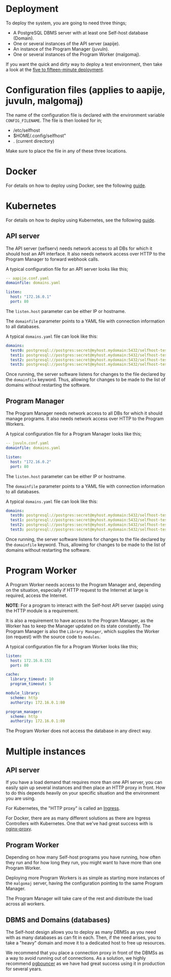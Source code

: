 # Deployment

To deploy the system, you are going to need three things;

- A PostgreSQL DBMS server with at least one Self-host database (Domain).
- One or several instances of the API server (aapije).
- An instance of the Program Manager (juvuln).
- One or several instances of the Program Worker (malgomaj).

If you want the quick and dirty way to deploy a test environment, then take a look at the [five to fifteen-minute deployment](https://github.com/self-host/self-host/blob/main/docs/test_deployment.md).


# Configuration files (applies to aapije, juvuln, malgomaj)

The name of the configuration file is declared with the environment variable `CONFIG_FILENAME`. The file is then looked for in;

- /etc/selfhost
- $HOME/.config/selfhost"
- . (current directory)

Make sure to place the file in any of these three locations.


# Docker

For details on how to deploy using Docker, see the following [guide](https://github.com/self-host/self-host/blob/main/docs/docker_deployment.md).


# Kubernetes

For details on how to deploy using Kubernetes, see the following [guide](https://github.com/self-host/self-host/blob/main/docs/k8s_deployment.md).


## API server

The API server (seflserv) needs network access to all DBs for which it should host an API interface. It also needs network access over HTTP to the Program Manager to forward webhook calls.

A typical configuration file for an API server looks like this;

```yaml
-- aapije.conf.yaml
domainfile: domains.yaml

listen:
  host: "172.16.0.1"
  port: 80
```

The `listen.host` parameter can be either IP or hostname.

The `domainfile` parameter points to a YAML file with connection information to all databases.

A typical `domains.yaml` file can look like this:

```yaml
domains:
  test0: postgresql://postgres:secret@myhost.mydomain:5432/selfhost-test0
  test1: postgresql://postgres:secret@myhost.mydomain:5432/selfhost-test1
  test2: postgresql://postgres:secret@myhost.mydomain:5432/selfhost-test2
  test3: postgresql://postgres:secret@myhost.mydomain:5432/selfhost-test3
```

Once running, the server software listens for changes to the file declared by the `domainfile` keyword. Thus, allowing for changes to be made to the list of domains without restarting the software.


## Program Manager

The Program Manager needs network access to all DBs for which it should manage programs. It also needs network access over HTTP to the Program Workers.

A typical configuration file for a Program Manager looks like this;

```yaml
-- juvuln.conf.yaml
domainfile: domains.yaml

listen:
  host: "172.16.0.2"
  port: 80
```

The `listen.host` parameter can be either IP or hostname.

The `domainfile` parameter points to a YAML file with connection information to all databases.

A typical `domains.yaml` file can look like this:

```yaml
domains:
  test0: postgresql://postgres:secret@myhost.mydomain:5432/selfhost-test0
  test1: postgresql://postgres:secret@myhost.mydomain:5432/selfhost-test1
  test2: postgresql://postgres:secret@myhost.mydomain:5432/selfhost-test2
  test3: postgresql://postgres:secret@myhost.mydomain:5432/selfhost-test3
```

Once running, the server software listens for changes to the file declared by the `domainfile` keyword. Thus, allowing for changes to be made to the list of domains without restarting the software.


# Program Worker

A Program Worker needs access to the Program Manager and, depending on the situation, especially if HTTP request to the Internet at large is required, access the Internet.

**NOTE**: For a program to interact with the Self-host API server (aapije) using the HTTP module is a requirement.

It is also a requirement to have access to the Program Manager, as the Worker has to keep the Manager updated on its state constantly. The Program Manager is also the `Library Manager`, which supplies the Worker (on request) with the source code to `modules`.

A typical configuration file for a Program Worker looks like this;

```yaml
listen:
  host: 172.16.0.151
  port: 80

cache:
  library_timeout: 10
  program_timeout: 5

module_library:
  scheme: http
  authority: 172.16.0.1:80

program_manager:
  scheme: http
  authority: 172.16.0.1:80
```

The Program Worker does not access the database in any direct way.


# Multiple instances

## API server

If you have a load demand that requires more than one API server, you can easily spin up several instances and then place an HTTP proxy in front. How to do this depends heavily on your specific situation and the environment you are using.

For Kubernetes, the "HTTP proxy" is called an [Ingress](https://kubernetes.io/docs/concepts/services-networking/ingress/).

For Docker, there are as many different solutions as there are Ingress Controllers with Kubernetes. One that we've had great success with is [nginx-proxy](https://github.com/nginx-proxy/nginx-proxy).


## Program Worker

Depending on how many Self-host programs you have running, how often they run and for how long they run, you might want to have more than one Program Worker.

Deploying more Program Workers is as simple as starting more instances of the `malgomaj` server, having the configuration pointing to the same Program Manager.

The Program Manager will take care of the rest and distribute the load across all workers.


## DBMS and Domains (databases)

The Self-host design allows you to deploy as many DBMSs as you need with as many databases as can fit in each. Then, if the need arises, you to take a "heavy" domain and move it to a dedicated host to free up resources.

We recommend that you place a connection proxy in front of the DBMSs as a way to avoid running out of connections. As a solution, we highly recommend [pgbouncer](https://www.pgbouncer.org/) as we have had great success using it in production for several years.
